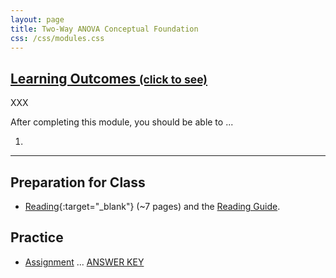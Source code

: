 ```yaml
---
layout: page
title: Two-Way ANOVA Conceptual Foundation
css: /css/modules.css
---
```


<div class="panel-group-ILOs">
  <div class="panel panel-default">
    <div class="panel-heading">
      <h2 class="panel-title">
        <a data-toggle="collapse" href="#ILOs">Learning Outcomes <small>(click to see)</small></a>
      </h2>
    </div>
    <div id="ILOs" class="panel-collapse collapse">
      <div class="panel-body">
XXX
<p>After completing this module, you should be able to ...</p>

<ol>
  <li></li>
</ol>
      </div>
    </div>
  </div>
</div>

----

## Preparation for Class

* [Reading](http://derekogle.com/Book207/ANOVA2Foundations1.html){:target="_blank"} (~7 pages) and the [Reading Guide](prep/ANOVA2Foundations1).

## Practice

* [Assignment](ce/ANOVA2Foundations1_CE1) ... [ANSWER KEY](ce/KEY_ANOVA2Foundations1_CE1)
